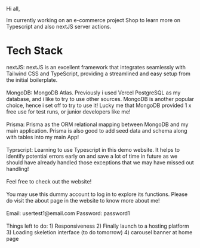 Hi all, 

Im currently working on an e-commerce project Shop to learn more on Typescript and also nextJS server actions.

<h1 className="underline">Tech Stack</h1>
<span className="font-bold">nextJS</span>: nextJS is an excellent framework that integrates seamlessly with Tailwind CSS and TypeScript, providing a streamlined and easy setup from the initial boilerplate.
<br><br>
<span className="font-bold">MongoDB</span>: MongoDB Atlas. Previously i used Vercel PostgreSQL as my database, and i like to try to use other sources. MongoDB is another popular choice, hence i set off to try to use it! Lucky me that MongoDB provided 1 x free use for test runs, or junior developers like me!
<br><br>
<span className="font-bold">Prisma</span>: Prisma as the ORM relational mapping between MongoDB and my main application. Prisma is also good to add seed data and schema along with tables into my main App!
<br><br>
<span className="font-bold">Typrscript</span>: Learning to use Typescript in this demo website. It helps to identify potential errors early on and save a lot of time in future as we should have already handled those exceptions that we may have missed out handling!
<br><br>
Feel free to check out the website!
<br><br>
You may use this dummy account to log in to explore its functions. Please do visit the about page in the website to know more about me!
<br><br>
Email: usertest1@email.com
Password: password1
<br><br>
Things left to do: 
1) Responsiveness 
2) Finally launch to a hosting platform
3) Loading skeletion interface (to do tomorrow)
4) carousel banner at home page

